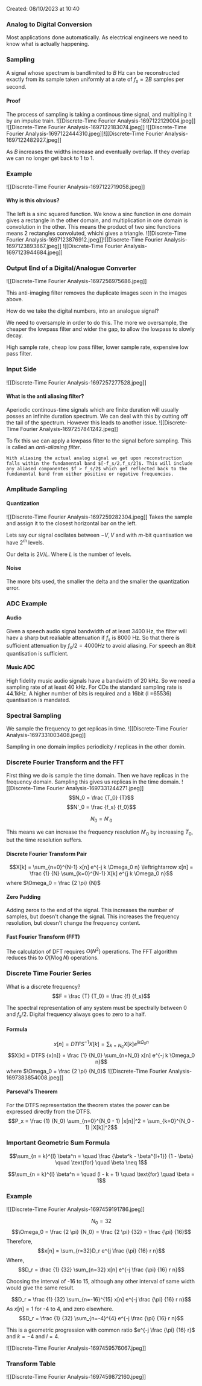 Created: 08/10/2023 at 10:40

### Analog to Digital Conversion
Most applications done automatically. As electrical engineers we need to know what is actually happening.

### Sampling
A signal whose spectrum is bandlimited to $B$ Hz can be reconstructed exactly from its sample taken uniformly at a rate of $f_s = 2B$ samples per second.

#### Proof
The process of sampling is taking a continous time signal, and multipling it by an impulse train.
![[Discrete-Time Fourier Analysis-1697122129004.jpeg]]
![[Discrete-Time Fourier Analysis-1697122183074.jpeg]]
![[Discrete-Time Fourier Analysis-1697122444310.jpeg]]![[Discrete-Time Fourier Analysis-1697122482927.jpeg]]

As $B$ increases the widths increase and eventually overlap. If they overlap we can no longer get back to 1 to 1.

### Example
![[Discrete-Time Fourier Analysis-1697122719058.jpeg]]

#### Why is this obvious?
The left is a sinc squared function. We know a sinc function in one domain gives a rectangle in the other domain, and multiplication in one domain is convolution in the other. This means the product of two sinc functions means 2 rectangles convoluted, whichi gives a triangle.
![[Discrete-Time Fourier Analysis-1697123876912.jpeg]]![[Discrete-Time Fourier Analysis-1697123893867.jpeg]]
![[Discrete-Time Fourier Analysis-1697123944684.jpeg]]

### Output End of a Digital/Analogue Converter
![[Discrete-Time Fourier Analysis-1697256975686.jpeg]]

This anti-imaging filter removes the duplicate images seen in the images above.

How do we take the digital numbers, into an analogue signal?

We need to oversample in order to do this. The more we oversample, the cheaper the lowpass filter and wider the gap, to allow the lowpass to slowly decay.

High sample rate, cheap low pass filter, lower sample rate, expensive low pass filter.

### Input Side
![[Discrete-Time Fourier Analysis-1697257277528.jpeg]]

#### What is the anti aliasing filter?
Aperiodic continous-time signals which are finite duration will usually posses an infinite duration spectrum. We can deal with this by cutting off the tail of the spectrum. However this leads to another issue.
![[Discrete-Time Fourier Analysis-1697257841242.jpeg]]

To fix this we can apply a lowpass filter to the signal before sampling. This is called an *anti-aliasing filter*.

```ad-info
With aliasing the actual analog signal we get upon reconstruction falls within the fundamental band $[-f_s/2,f_s/2]$. This will include any aliased componentes $f > f_s/2$ which get reflected back to the fundamental band from either positive or negative frequencies.
```

### Amplitude Sampling
#### Quantization
![[Discrete-Time Fourier Analysis-1697259282304.jpeg]]
Takes the sample and assign it to the closest horizontal bar on the left.

Lets say our signal oscilates between $-V, V$ and with $m$-bit quantisation we have $2^m$ levels.

Our delta is $2V/L$. Where $L$ is the number of levels.

#### Noise
The more bits used, the smaller the delta and the smaller the quantization error.

### ADC Example
#### Audio
Given a speech audio signal bandwidth of at least 3400 Hz, the filter will haev a sharp but realiable attenuation if $f_s$ is 8000 Hz. So that there is sufficient attenuation by $f_s/2 = 4000 Hz$ to avoid aliasing. For speech an 8bit quantisation is sufficient.

#### Music ADC
High fidelity music audio signals have a bandwidth of 20 kHz. So we need a sampling rate of at least 40 kHz. For CDs the standard sampling rate is 44.1kHz. A higher number of bits is required and a 16bit (l =65536) quantisation is mandated.

### Spectral Sampling
We sample the frequency to get replicas in time.
![[Discrete-Time Fourier Analysis-1697331003408.jpeg]]

Sampling in one domain implies periodicity / replicas in the other domin.

### Discrete Fourier Transform and the FFT
First thing we do is sample the time domain. Then we have replicas in the frequency domain. Sampling this gives us replicas in the time domain.
![[Discrete-Time Fourier Analysis-1697331244271.jpeg]]
$$N_0 = \frac {T_0} {T}$$
$$N'_0 = \frac {f_s} {f_0}$$

$$N_0 = N'_0$$

This means we can increase the frequency resolution $N'_0$ by increasing $T_0$, but the time resolution suffers.

#### Discrete Fourier Transform Pair
$$X[k] = \sum_{n=0}^{N-1} x[n] e^{-j k \Omega_0 n} \leftrightarrow x[n] = \frac {1} {N} \sum_{k=0}^{N-1} X[k] e^{j k \Omega_0 n}$$
where $\Omega_0 = \frac {2 \pi} {N}$

#### Zero Padding
Adding zeros to the end of the signal. This increases the number of samples, but doesn't change the signal. This increases the frequency resolution, but doesn't change the frequency content.

#### Fast Fourier Transform (FFT)
The calculation of DFT requires $O(N^2)$ operations. The FFT algorithm reduces this to $O(N \log N)$ operations.

### Discrete Time Fourier Series
What is a discrete frequency?
$$F = \frac {T} {T_0} = \frac {f} {f_s}$$

The spectral representation of any system must be spectrally between 0 and $f_s/2$.
Digital frequency always goes to zero to a half.

#### Formula
$$x[n] = DTFS^{-1} {X[k]} = \sum_{k=N_0} X[k] e^{j k \Omega_0 n}$$
$$X[k] = DTFS {x[n]} = \frac {1} {N_0} \sum_{n=N_0} x[n] e^{-j k \Omega_0 n}$$
where $\Omega_0 = \frac {2 \pi} {N_0}$
![[Discrete-Time Fourier Analysis-1697383854008.jpeg]]

#### Parseval's Theorem
For the DTFS representation the theorem states the power can be expressed directly from the DTFS.
$$P_x = \frac {1} {N_0} \sum_{n=0}^{N_0 - 1} |x[n]|^2 = \sum_{k=0}^{N_0 - 1} |X[k]|^2$$

### Important Geometric Sum Formula
$$\sum_{n = k}^{l} \beta^n = \quad \frac {\beta^k - \beta^{l+1}} {1 - \beta} \quad \text{for} \quad \beta \neq 1$$

$$\sum_{n = k}^{l} \beta^n = \quad (l - k + 1) \quad \text{for} \quad \beta = 1$$

### Example
![[Discrete-Time Fourier Analysis-1697459191786.jpeg]]

$$N_0 = 32$$
$$\Omega_0 = \frac {2 \pi} {N_0} = \frac {2 \pi} {32} = \frac {\pi} {16}$$
Therefore,
$$x[n] = \sum_{r=32}D_r e^{j \frac {\pi} {16} r n}$$
Where,
$$D_r = \frac {1} {32} \sum_{n=32} x[n] e^{-j \frac {\pi} {16} r n}$$

Choosing the interval of -16 to 15, although any other interval of same width would give the same result.

$$D_r = \frac {1} {32} \sum_{n=-16}^{15} x[n] e^{-j \frac {\pi} {16} r n}$$
As $x[n] = 1$ for -4 to 4, and zero elsewhere.
$$D_r = \frac {1} {32} \sum_{n=-4}^{4} e^{-j \frac {\pi} {16} r n}$$

This is a geometric progression with common ratio $e^{-j \frac {\pi} {16} r}$ and $k = -4$ and $l = 4$.

![[Discrete-Time Fourier Analysis-1697459576067.jpeg]]

### Transform Table
![[Discrete-Time Fourier Analysis-1697459872160.jpeg]]